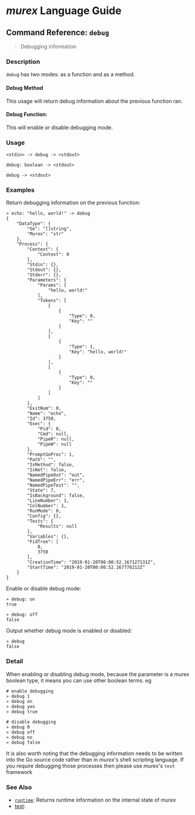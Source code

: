 # _murex_ Language Guide

## Command Reference: `debug`

> Debugging information

### Description

`debug` has two modes: as a function and as a method.

#### Debug Method

This usage will return debug information about the previous function ran.

#### Debug Function:

This will enable or disable debugging mode.

### Usage

    <stdin> -> debug -> <stdout>
    
    debug: boolean -> <stdout>
    
    debug -> <stdout>

### Examples

Return debugging information on the previous function:

    » echo: "hello, world!" -> debug 
    {
        "DataType": {
            "Go": "[]string",
            "Murex": "str"
        },
        "Process": {
            "Context": {
                "Context": 0
            },
            "Stdin": {},
            "Stdout": {},
            "Stderr": {},
            "Parameters": {
                "Params": [
                    "hello, world!"
                ],
                "Tokens": [
                    [
                        {
                            "Type": 0,
                            "Key": ""
                        }
                    ],
                    [
                        {
                            "Type": 1,
                            "Key": "hello, world!"
                        }
                    ],
                    [
                        {
                            "Type": 0,
                            "Key": ""
                        }
                    ]
                ]
            },
            "ExitNum": 0,
            "Name": "echo",
            "Id": 3750,
            "Exec": {
                "Pid": 0,
                "Cmd": null,
                "PipeR": null,
                "PipeW": null
            },
            "PromptGoProc": 1,
            "Path": "",
            "IsMethod": false,
            "IsNot": false,
            "NamedPipeOut": "out",
            "NamedPipeErr": "err",
            "NamedPipeTest": "",
            "State": 7,
            "IsBackground": false,
            "LineNumber": 1,
            "ColNumber": 1,
            "RunMode": 0,
            "Config": {},
            "Tests": {
                "Results": null
            },
            "Variables": {},
            "FidTree": [
                0,
                3750
            ],
            "CreationTime": "2019-01-20T00:00:52.167127131Z",
            "StartTime": "2019-01-20T00:00:52.167776212Z"
        }
    }
    
Enable or disable debug mode:

    » debug: on
    true
    
    » debug: off
    false
    
Output whether debug mode is enabled or disabled:

    » debug
    false

### Detail

When enabling or disabling debug mode, because the parameter is a murex
boolean type, it means you can use other boolean terms. eg

    # enable debugging
    » debug 1
    » debug on
    » debug yes
    » debug true
    
    # disable debugging
    » debug 0
    » debug off
    » debug no
    » debug false
    
It is also worth noting that the debugging information needs to be written
into the Go source code rather than in _murex_'s shell scripting language.
If you require debugging those processes then please use _murex_'s `test`
framework

### See Also

* [`runtime`](../commands/runtime.md):
  Returns runtime information on the internal state of _murex_
* [test](../commands/test.md):
  